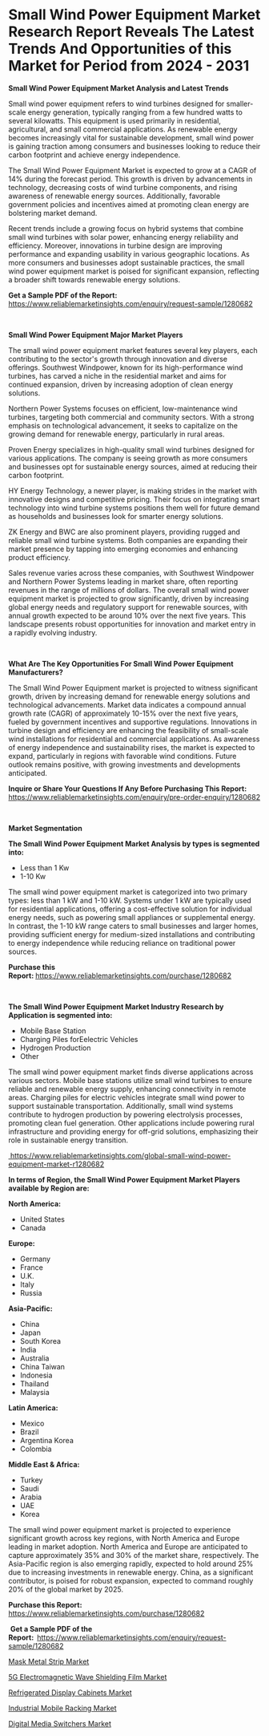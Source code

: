<p><h1>Small Wind Power Equipment Market Research Report Reveals The Latest Trends And Opportunities of this Market for Period from 2024 - 2031</h1></p><p><strong>Small Wind Power Equipment Market Analysis and Latest Trends</strong></p>
<p><p>Small wind power equipment refers to wind turbines designed for smaller-scale energy generation, typically ranging from a few hundred watts to several kilowatts. This equipment is used primarily in residential, agricultural, and small commercial applications. As renewable energy becomes increasingly vital for sustainable development, small wind power is gaining traction among consumers and businesses looking to reduce their carbon footprint and achieve energy independence.</p><p>The Small Wind Power Equipment Market is expected to grow at a CAGR of 14% during the forecast period. This growth is driven by advancements in technology, decreasing costs of wind turbine components, and rising awareness of renewable energy sources. Additionally, favorable government policies and incentives aimed at promoting clean energy are bolstering market demand. </p><p>Recent trends include a growing focus on hybrid systems that combine small wind turbines with solar power, enhancing energy reliability and efficiency. Moreover, innovations in turbine design are improving performance and expanding usability in various geographic locations. As more consumers and businesses adopt sustainable practices, the small wind power equipment market is poised for significant expansion, reflecting a broader shift towards renewable energy solutions.</p></p>
<p><strong>Get a Sample PDF of the Report:&nbsp;</strong> <a href="https://www.reliablemarketinsights.com/enquiry/request-sample/1280682?utm_campaign=1264&utm_medium=2&utm_source=Github&utm_content=ia&utm_term=30092024&utm_id=small-wind-power-equipment">https://www.reliablemarketinsights.com/enquiry/request-sample/1280682</a></p>
<p>&nbsp;</p>
<p><strong>Small Wind Power Equipment Major Market Players</strong></p>
<p><p>The small wind power equipment market features several key players, each contributing to the sector's growth through innovation and diverse offerings. Southwest Windpower, known for its high-performance wind turbines, has carved a niche in the residential market and aims for continued expansion, driven by increasing adoption of clean energy solutions.</p><p>Northern Power Systems focuses on efficient, low-maintenance wind turbines, targeting both commercial and community sectors. With a strong emphasis on technological advancement, it seeks to capitalize on the growing demand for renewable energy, particularly in rural areas.</p><p>Proven Energy specializes in high-quality small wind turbines designed for various applications. The company is seeing growth as more consumers and businesses opt for sustainable energy sources, aimed at reducing their carbon footprint.</p><p>HY Energy Technology, a newer player, is making strides in the market with innovative designs and competitive pricing. Their focus on integrating smart technology into wind turbine systems positions them well for future demand as households and businesses look for smarter energy solutions.</p><p>ZK Energy and BWC are also prominent players, providing rugged and reliable small wind turbine systems. Both companies are expanding their market presence by tapping into emerging economies and enhancing product efficiency.</p><p>Sales revenue varies across these companies, with Southwest Windpower and Northern Power Systems leading in market share, often reporting revenues in the range of millions of dollars. The overall small wind power equipment market is projected to grow significantly, driven by increasing global energy needs and regulatory support for renewable sources, with annual growth expected to be around 10% over the next five years. This landscape presents robust opportunities for innovation and market entry in a rapidly evolving industry.</p></p>
<p>&nbsp;</p>
<p><strong>What Are The Key Opportunities For Small Wind Power Equipment Manufacturers?</strong></p>
<p><p>The Small Wind Power Equipment market is projected to witness significant growth, driven by increasing demand for renewable energy solutions and technological advancements. Market data indicates a compound annual growth rate (CAGR) of approximately 10-15% over the next five years, fueled by government incentives and supportive regulations. Innovations in turbine design and efficiency are enhancing the feasibility of small-scale wind installations for residential and commercial applications. As awareness of energy independence and sustainability rises, the market is expected to expand, particularly in regions with favorable wind conditions. Future outlook remains positive, with growing investments and developments anticipated.</p></p>
<p><strong>Inquire or Share Your Questions If Any Before Purchasing This Report:</strong> <a href="https://www.reliablemarketinsights.com/enquiry/pre-order-enquiry/1280682?utm_campaign=1264&utm_medium=2&utm_source=Github&utm_content=ia&utm_term=30092024&utm_id=small-wind-power-equipment">https://www.reliablemarketinsights.com/enquiry/pre-order-enquiry/1280682</a></p>
<p>&nbsp;</p>
<p><strong>Market Segmentation</strong></p>
<p><strong>The Small Wind Power Equipment Market Analysis by types is segmented into:</strong></p>
<p><ul><li>Less than 1 Kw</li><li>1-10 Kw</li></ul></p>
<p><p>The small wind power equipment market is categorized into two primary types: less than 1 kW and 1-10 kW. Systems under 1 kW are typically used for residential applications, offering a cost-effective solution for individual energy needs, such as powering small appliances or supplemental energy. In contrast, the 1-10 kW range caters to small businesses and larger homes, providing sufficient energy for medium-sized installations and contributing to energy independence while reducing reliance on traditional power sources.</p></p>
<p><strong>Purchase this Report:&nbsp;</strong><a href="https://www.reliablemarketinsights.com/purchase/1280682?utm_campaign=1264&utm_medium=2&utm_source=Github&utm_content=ia&utm_term=30092024&utm_id=small-wind-power-equipment">https://www.reliablemarketinsights.com/purchase/1280682</a></p>
<p>&nbsp;</p>
<p><strong>The Small Wind Power Equipment Market Industry Research by Application is segmented into:</strong></p>
<p><ul><li>Mobile Base Station</li><li>Charging Piles forEelectric Vehicles</li><li>Hydrogen Production</li><li>Other</li></ul></p>
<p><p>The small wind power equipment market finds diverse applications across various sectors. Mobile base stations utilize small wind turbines to ensure reliable and renewable energy supply, enhancing connectivity in remote areas. Charging piles for electric vehicles integrate small wind power to support sustainable transportation. Additionally, small wind systems contribute to hydrogen production by powering electrolysis processes, promoting clean fuel generation. Other applications include powering rural infrastructure and providing energy for off-grid solutions, emphasizing their role in sustainable energy transition.</p></p>
<p><a href="https://www.reliablemarketinsights.com/global-small-wind-power-equipment-market-r1280682?utm_campaign=1264&utm_medium=2&utm_source=Github&utm_content=ia&utm_term=30092024&utm_id=small-wind-power-equipment">&nbsp;https://www.reliablemarketinsights.com/global-small-wind-power-equipment-market-r1280682</a></p>
<p><strong>In terms of Region, the Small Wind Power Equipment Market Players available by Region are:</strong></p>
<p>
    <p> <strong> North America: </strong>
        <ul>
            <li>United States</li>
            <li>Canada</li>
        </ul>
        </p> 
    <p> <strong> Europe: </strong>
        <ul>
            <li>Germany</li>
            <li>France</li>
            <li>U.K.</li>
            <li>Italy</li>
            <li>Russia</li>
        </ul>
        </p> 
    <p> <strong> Asia-Pacific: </strong>
        <ul>
            <li>China</li>
            <li>Japan</li>
            <li>South Korea</li>
            <li>India</li>
            <li>Australia</li>
            <li>China Taiwan</li>
            <li>Indonesia</li>
            <li>Thailand</li>
            <li>Malaysia</li>
        </ul>
        </p> 
    <p> <strong> Latin America: </strong>
        <ul>
            <li>Mexico</li>
            <li>Brazil</li>
            <li>Argentina Korea</li>
            <li>Colombia</li>
        </ul>
        </p> 
    <p> <strong> Middle East & Africa: </strong>
        <ul>
            <li>Turkey</li>
            <li>Saudi</li>
            <li>Arabia</li>
            <li>UAE</li>
            <li>Korea</li>
        </ul>
    </p>
    </p>
<p><p>The small wind power equipment market is projected to experience significant growth across key regions, with North America and Europe leading in market adoption. North America and Europe are anticipated to capture approximately 35% and 30% of the market share, respectively. The Asia-Pacific region is also emerging rapidly, expected to hold around 25% due to increasing investments in renewable energy. China, as a significant contributor, is poised for robust expansion, expected to command roughly 20% of the global market by 2025.</p></p>
<p><strong>Purchase this Report: </strong><a href="https://www.reliablemarketinsights.com/purchase/1280682?utm_campaign=1264&utm_medium=2&utm_source=Github&utm_content=ia&utm_term=30092024&utm_id=small-wind-power-equipment">https://www.reliablemarketinsights.com/purchase/1280682</a></p>
<p>&nbsp;<strong>Get a Sample PDF of the Report:&nbsp;&nbsp;</strong><a href="https://www.reliablemarketinsights.com/enquiry/request-sample/1280682?utm_campaign=1264&utm_medium=2&utm_source=Github&utm_content=ia&utm_term=30092024&utm_id=small-wind-power-equipment">https://www.reliablemarketinsights.com/enquiry/request-sample/1280682</a></p>
<p><strong></strong></p>
<p><p><a href="https://issuu.com/reportprime-2/docs/mask-metal-strip-market-size-2030.p_0082b292f0d604?utm_campaign=1264&utm_medium=2&utm_source=Github&utm_content=ia&utm_term=30092024&utm_id=small-wind-power-equipment">Mask Metal Strip Market</a></p><p><a href="https://issuu.com/reportprime-2/docs/5g-electromagnetic-wave-shielding-f_9be883a3177f0c?utm_campaign=1264&utm_medium=2&utm_source=Github&utm_content=ia&utm_term=30092024&utm_id=small-wind-power-equipment">5G Electromagnetic Wave Shielding Film Market</a></p><p><a href="https://www.linkedin.com/pulse/comprehensive-analysis-global-refrigerated-display-cabinets-cccbe?utm_campaign=1264&utm_medium=2&utm_source=Github&utm_content=ia&utm_term=30092024&utm_id=small-wind-power-equipment">Refrigerated Display Cabinets Market</a></p><p><a href="https://www.linkedin.com/pulse/global-industrial-mobile-racking-market-share-growth-opportunities-9a13f?utm_campaign=1264&utm_medium=2&utm_source=Github&utm_content=ia&utm_term=30092024&utm_id=small-wind-power-equipment">Industrial Mobile Racking Market</a></p><p><a href="https://www.linkedin.com/pulse/market-dynamics-future-trends-global-digital-media-switchers-3kgwe?utm_campaign=1264&utm_medium=2&utm_source=Github&utm_content=ia&utm_term=30092024&utm_id=small-wind-power-equipment">Digital Media Switchers Market</a></p></p>
